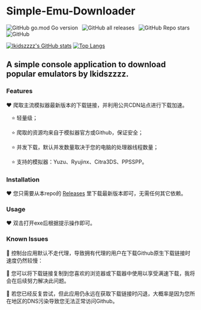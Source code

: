 # Simple-Emu-Downloader

![GitHub go.mod Go version](https://img.shields.io/github/go-mod/go-version/lkidszzzz/Simple-Emu-Downloader?style=flat)&ensp;
![GitHub all releases](https://img.shields.io/github/downloads/lkidszzzz/Simple-Emu-Downloader/total?style=flat)&ensp;
![GitHub Repo stars](https://img.shields.io/github/stars/lkidszzzz/Simple-Emu-Downloader?style=flat)&ensp;
![GitHub](https://img.shields.io/github/license/lkidszzzz/Simple-Emu-Downloader?style=flat)

[![lkidszzzz's GitHub stats](https://github-readme-stats.vercel.app/api?username=lkidszzzz&show_icons=true&theme=dracula)](https://github.com/anuraghazra/github-readme-stats)
[![Top Langs](https://github-readme-stats.vercel.app/api/top-langs/?username=lkidszzzz&show_icons=true&theme=dracula)](https://github.com/anuraghazra/github-readme-stats)

## A simple console application to download popular emulators by lkidszzzz.

### Features

❤ 爬取主流模拟器最新版本的下载链接，并利用公共CDN站点进行下载加速。

&ensp;&ensp;⭐ 轻量级；

&ensp;&ensp;⭐ 爬取的资源均来自于模拟器官方或Github，保证安全；

&ensp;&ensp;⭐ 并发下载，默认并发数量取决于您的电脑的处理器线程数量；

&ensp;&ensp;⭐ 支持的模拟器：Yuzu、Ryujinx、Citra3DS、PPSSPP。

### Installation

❤ 您只需要从本repo的
[Releases](https://github.com/lkidszzzz/Simple-Emu-Downloader/releases/)
里下载最新版本即可，无需任何其它依赖。

### Usage

❤ 双击打开exe后根据提示操作即可。

### Known Issues

🤯 控制台应用默认不走代理，导致拥有代理的用户在下载Github原生下载链接时速度仍然较慢：

🤯 您可以将下载链接复制到您喜欢的浏览器或下载器中使用以享受满速下载，我将会在后续努力解决此问题。

🤯 若您已经反复尝试，但此应用仍永远在获取下载链接时闪退，大概率是因为您所在地区的DNS污染导致您无法正常访问Github。
